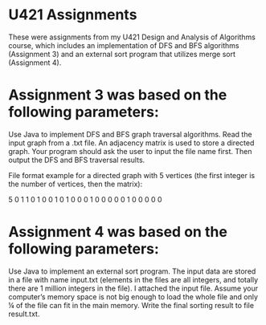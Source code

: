 # U421 Assignments

These were assignments from my U421 Design and Analysis of Algorithms course, which includes an implementation of
DFS and BFS algorithms (Assignment 3) and an external sort program that utilizes merge sort (Assignment 4). 

# Assignment 3 was based on the following parameters: 

Use Java to implement DFS and BFS graph traversal algorithms. Read the input graph from a .txt file. 
An adjacency matrix is used to store a directed graph. Your program should ask the user to input the file name first. 
Then output the DFS and BFS traversal results.

File format example for a directed graph with 5 vertices (the first integer is the number of vertices, then the matrix):

5
0 1 1 0 1
0 0 1 0 1
0 0 0 1 0
0 0 0 0 1
0 0 0 0 0

# Assignment 4 was based on the following parameters: 

Use Java to implement an external sort program. The input data are stored in a file with name input.txt 
(elements in the files are all integers, and totally there are 1 million integers in the file). 
I attached the input file.  Assume your computer’s memory space is not big enough to load the whole file and 
only ¼ of the file can fit in the main memory. Write the final sorting result to file result.txt.
